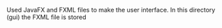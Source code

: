 Used JavaFX and FXML files to make the user interface. In this directory (gui) the FXML file is stored